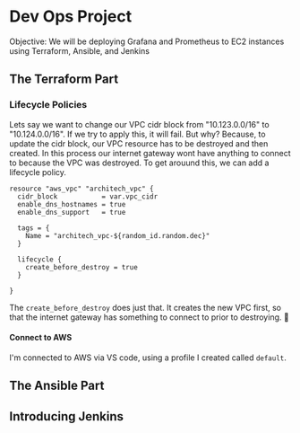 # Dev Ops Project

Objective:
We will be deploying Grafana and Prometheus to EC2 instances using  Terraform, Ansible, and Jenkins

## The Terraform Part

### Lifecycle Policies
Lets say we want to change our VPC cidr block from "10.123.0.0/16" to "10.124.0.0/16". If we try to apply this, it will fail. But why? Because, to update the cidr block, our VPC resource has to be destroyed and then created. In this process our internet gateway wont have anything to connect to because the VPC was destroyed. To get arouund this, we can add a lifecycle policy. 

```hcl
resource "aws_vpc" "architech_vpc" {
  cidr_block           = var.vpc_cidr
  enable_dns_hostnames = true
  enable_dns_support   = true

  tags = {
    Name = "architech_vpc-${random_id.random.dec}"
  }

  lifecycle {
    create_before_destroy = true
  }

}

```

The `create_before_destroy` does just that. It creates the new VPC first, so that the internet gateway has something to connect to prior to destroying. 🎉
#### Connect to AWS

I'm connected to AWS via VS code, using a profile I created called `default`.

## The Ansible Part

## Introducing Jenkins